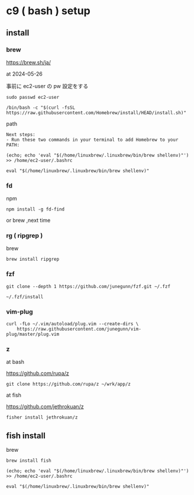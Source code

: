 
# c9 ( bash ) setup


## install

### brew

https://brew.sh/ja/

at 2024-05-26

事前に ec2-user の pw 設定をする

```
sudo passwd ec2-user
```

```
/bin/bash -c "$(curl -fsSL https://raw.githubusercontent.com/Homebrew/install/HEAD/install.sh)"
```

path

```
Next steps:
- Run these two commands in your terminal to add Homebrew to your PATH:
```

```
(echo; echo 'eval "$(/home/linuxbrew/.linuxbrew/bin/brew shellenv)"') >> /home/ec2-user/.bashrc
```

```
eval "$(/home/linuxbrew/.linuxbrew/bin/brew shellenv)"
```


### fd

npm

```
npm install -g fd-find
```

or brew ,next time


### rg ( ripgrep )

brew

```
brew install ripgrep
```


### fzf

```
git clone --depth 1 https://github.com/junegunn/fzf.git ~/.fzf
```

```
~/.fzf/install
```


### vim-plug

```
curl -fLo ~/.vim/autoload/plug.vim --create-dirs \
    https://raw.githubusercontent.com/junegunn/vim-plug/master/plug.vim
```


### z

at bash

https://github.com/rupa/z

```
git clone https://github.com/rupa/z ~/wrk/app/z
```

at fish

https://github.com/jethrokuan/z

```
fisher install jethrokuan/z
```


## fish install

brew

```
brew install fish
```

```
(echo; echo 'eval "$(/home/linuxbrew/.linuxbrew/bin/brew shellenv)"') >> /home/ec2-user/.bashrc
```

```
eval "$(/home/linuxbrew/.linuxbrew/bin/brew shellenv)"
```



